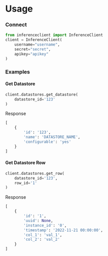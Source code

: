 # Usage
### Connect
```py
from inferenceclient import InferenceClient
client = InferenceClient(
    username="username",
    secret="secret",
    apikey="apikey"
)
```

### Examples
#### Get Datastore
```py
client.datastores.get_datastore(
    datastore_id='123'
)
```
Response
```py
[
    {
        'id': '123',
        'name': 'DATASTORE_NAME',
        'configurable': 'yes'
    }
]
```
#### Get Datastore Row
```py
client.datastores.get_row(
    datastore_id='123',
    row_id='1'
)
```
Response
```py
[
    {
        'id': '1',
        'uuid': None,
        'instance_id': '0',
        'timestamp': '2022-11-21 00:00:00',
        'col_1': 'val_1',
        'col_2': 'val_2'
    }
]
```